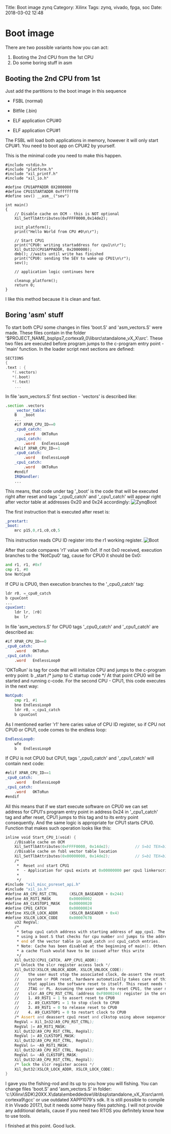 Title: Boot image zynq
Category: Xilinx
Tags: zynq, vivado, fpga, soc
Date: 2018-03-02 12:48

# Boot image
There are two possible variants how you can act:
1) Booting the 2nd CPU from the 1st CPU
2) Do some boring stuff in asm

## Booting the 2nd CPU from 1st

Just add the partitions to the boot image in this sequence

- FSBL (normal)

- Bitfile (.bin)

- ELF application CPU#0

- ELF application CPU#1

The FSBL will load both applications in memory, however it will only start CPU#1. You need to boot app on CPU#2 by yourself.

This is the minimal code you need to make this happen. 
```
#include <stdio.h>
#include "platform.h"
#include "xil_printf.h"
#include "xil_io.h"

#define CPU1APPADDR 0X2000000
#define CPU1STARTADDR 0xfffffff0
#define sev() __asm__("sev")

int main()
{
    // Disable cache on OCM - this is NOT optional
    Xil_SetTlbAttributes(0xFFFF0000,0x14de2);
	
    init_platform();
    print("Hello World from CPU #0\n\r");

    // Start CPU1
    print("CPU0: writing startaddress for cpu1\n\r");
    Xil_Out32(CPU1APPADDR, 0x2000000);
    dmb(); //waits until write has finished
    print("CPU0: sending the SEV to wake up CPU1\n\r");
    sev();
     
    // application logic continues here

    cleanup_platform();
    return 0;
}
```

I like this method because it is clean and fast.

## Boring 'asm' stuff
To start both CPU some changes in files 'boot.S' and 'asm_vectors.S' were made.
These files contain in the folder '$PROJECT_NAME_bsp\ps7_cortexa9_0\libsrc\standalone_vX_X\src\'.
These two files are executed before program jumps to the c-program entry point - 'main' function.
In the loader script next sections are defined:

```c
SECTIONS
{
.text : {
   *(.vectors)
   *(.boot)
   *(.text)
    ...
```
In file 'asm_vectors.S' first section - 'vectors' is described like:
```asm
.section .vectors
    _vector_table:
    B	_boot
    ...
    #if XPAR_CPU_ID==0
    _cpu0_catch:
        .word	OKToRun			
    _cpu1_catch:
        .word	EndlessLoop0	
    #elif XPAR_CPU_ID==1
    _cpu0_catch:
        .word	EndlessLoop0
    _cpu1_catch:
        .word	OKToRun
    #endif
    IRQHandler:
    ...
```
This means, that code under tag '_boot' is the code that will be executed right after reset and tags '_cpu0_catch' and '_cpu1_catch' will appear right after vector table at addresses 0x20 and 0x24 accordingly:
![ZynqBoot](/images/Xilinx/zynq_boot.png)

The first instruction that is executed after reset is:
```asm
_prestart:
_boot:
    mrc p15,0,r1,c0,c0,5
```
This instruction reads CPU ID register into the r1 working register.
![Boot](/images/Xilinx/zynq_boot_mrc_p15.png)

After that code compares 'r1' value with 0xf.
If not 0x0 received, execution branches to the 'NotCpu0' tag, cause for CPU0 it should be 0x0:
```asm
and	r1, r1, #0xf
cmp	r1, #0
bne	NotCpu0
```
If CPU is CPU0, then execution branches to the '_cpu0_catch' tag:
```asm
ldr r0, =_cpu0_catch
b cpuxCont
...
cpuxCont:
    ldr lr, [r0]
    bx	lr
```
In file 'asm_vectors.S' for CPU0 tags '_cpu0_catch' and '_cpu1_catch' are described as:
```asm
#if XPAR_CPU_ID==0
_cpu0_catch:
    .word   OKToRun			
_cpu1_catch:
    .word   EndlessLoop0
```
'OKToRun' is tag for code that will initialize CPU and jumps to the c-program entry point:
b	_start  /* jump to C startup code */
At that point CPU0 will be started and running c-code.
For the second CPU - CPU1, this code executes in the next way:
```asm
NotCpu0:
    cmp	r1, #1
    bne	EndlessLoop0
    ldr	r0, =_cpu1_catch
	b cpuxCont
```
As I mentioned earlier 'r1' here caries value of CPU ID register, so if CPU not CPU0 or CPU1, code comes to the endless loop:
```asm
EndlessLoop0:
    wfe
    b	EndlessLoop0
```
If CPU is not CPU0 but CPU1, tags '_cpu0_catch' and '_cpu1_catch' will contain next code:
```asm
#elif XPAR_CPU_ID==1
_cpu0_catch:
    .word	EndlessLoop0
_cpu1_catch:
    .word	OKToRun
#endif
```
All this means that if we start execute software on CPU0 we can set address for CPU1's program entry point in address 0x24 in '_cpu1_catch' tag and after reset, CPU1 jumps to this tag and to its entry point consequently.
And the same logic is appropriate for CPU1 starts CPU0.
Function that makes such operation looks like this:
```asm
inline void Start_CPU_1(void) {
	//Disable cache on OCM
	Xil_SetTlbAttributes(0xFFFF0000, 0x14de2);           // S=b1 TEX=b100 AP=b11, Domain=b1111, C=b0, B=b0
	//Disable cache on fsbl vector table location
	Xil_SetTlbAttributes(0x00000000, 0x14de2);           // S=b1 TEX=b100 AP=b11, Domain=b1111, C=b0, B=b0
	/*
	 *  Reset and start CPU1
	 *  - Application for cpu1 exists at 0x00000000 per cpu1 linkerscript
	 *
	 */
#include "xil_misc_psreset_api.h"
#include "xil_io.h"
#define A9_CPU_RST_CTRL     (XSLCR_BASEADDR + 0x244)
#define A9_RST1_MASK        0x00000002
#define A9_CLKSTOP1_MASK    0x00000020
#define CPU1_CATCH          0x00000024
#define XSLCR_LOCK_ADDR     (XSLCR_BASEADDR + 0x4)
#define XSLCR_LOCK_CODE     0x0000767B
	u32 RegVal;
	/*
	 * Setup cpu1 catch address with starting address of app_cpu1. The FSBL initialized the vector table at 0x00000000
	 * using a boot.S that checks for cpu number and jumps to the address stored at the
	 * end of the vector table in cpu0_catch and cpu1_catch entries.
	 * Note: Cache has been disabled at the beginning of main(). Otherwise
	 * a cache flush would have to be issued after this write
	 */
	Xil_Out32(CPU1_CATCH, APP_CPU1_ADDR);
	/* Unlock the slcr register access lock */
	Xil_Out32(XSLCR_UNLOCK_ADDR, XSLCR_UNLOCK_CODE);
	//    the user must stop the associated clock, de-assert the reset, and then restart the clock. During a
	//    system or POR reset, hardware automatically takes care of this. Therefore, a CPU cannot run the code
	//    that applies the software reset to itself. This reset needs to be applied by the other CPU or through
	//    JTAG or PL. Assuming the user wants to reset CPU1, the user must to set the following fields in the
	//    slcr.A9_CPU_RST_CTRL (address 0xF8000244) register in the order listed:
	//    1. A9_RST1 = 1 to assert reset to CPU0
	//    2. A9_CLKSTOP1 = 1 to stop clock to CPU0
	//    3. A9_RST1 = 0 to release reset to CPU0
	//    4. A9_CLKSTOP1 = 0 to restart clock to CPU0
	/* Assert and deassert cpu1 reset and clkstop using above sequence*/
	RegVal = Xil_In32(A9_CPU_RST_CTRL);
	RegVal |= A9_RST1_MASK;
	Xil_Out32(A9_CPU_RST_CTRL, RegVal);
	RegVal |= A9_CLKSTOP1_MASK;
	Xil_Out32(A9_CPU_RST_CTRL, RegVal);
	RegVal &= ~A9_RST1_MASK;
	Xil_Out32(A9_CPU_RST_CTRL, RegVal);
	RegVal &= ~A9_CLKSTOP1_MASK;
	Xil_Out32(A9_CPU_RST_CTRL, RegVal);
	/* lock the slcr register access */
	Xil_Out32(XSLCR_LOCK_ADDR, XSLCR_LOCK_CODE);
}
```
I gave you the fishing-rod and its up to you how you will fishing.
You can change files 'boot.S' and 'asm_vectors.S' in folder: 
'c:\Xilinx\SDK\20XX.X\data\embeddedsw\lib\bsp\standalone_vX_X\src\arm\cortexa9\gcc\' or use outdated XAPP1079's sdk. It is still possible to compile it in Vivado 2017.1, but it needs some heavy files patching.
I will not provide any additional details, cause if you need two RTOS you definitely know how to use tools.

I finished at this point. Good luck.
